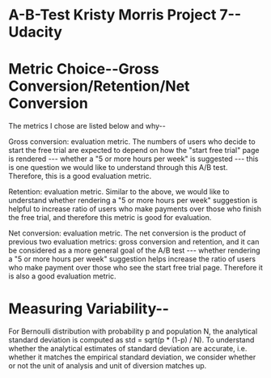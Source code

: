 # A-B-Test Kristy Morris Project 7-- Udacity 


# Metric Choice--Gross Conversion/Retention/Net Conversion

The metrics I chose are listed below and why--

Gross conversion: evaluation metric. The numbers of users who decide to start the free trial are expected to depend on how the "start free trial" page is rendered --- whether a "5 or more hours per week" is suggested --- this is one question we would like to understand through this A/B test. Therefore, this is a good evaluation metric.

Retention: evaluation metric. Similar to the above, we would like to understand whether rendering a "5 or more hours per week" suggestion is helpful to increase ratio of users who make payments over those who finish the free trial, and therefore this metric is good for evaluation.

Net conversion: evaluation metric. The net conversion is the product of previous two evaluation metrics: gross conversion and retention, and it can be considered as a more general goal of the A/B test --- whether rendering a "5 or more hours per week" suggestion helps increase the ratio of users who make payment over those who see the start free trial page. Therefore it is also a good evaluation metric.


# Measuring Variability--

For Bernoulli distribution with probability p and population N, the analytical standard deviation is computed as std = sqrt(p * (1-p) / N).  To understand whether the analytical estimates of standard deviation are accurate, i.e. whether it matches the empirical standard deviation, we consider whether or not the unit of analysis and unit of diversion matches up.

